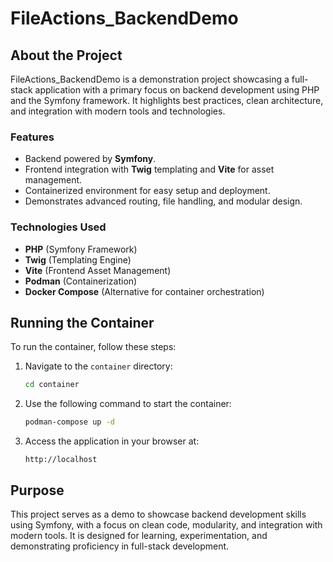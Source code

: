 # FileActions_BackendDemo

## About the Project

FileActions_BackendDemo is a demonstration project showcasing a full-stack application with a primary focus on backend development using PHP and the Symfony framework. It highlights best practices, clean architecture, and integration with modern tools and technologies.

### Features
- Backend powered by **Symfony**.
- Frontend integration with **Twig** templating and **Vite** for asset management.
- Containerized environment for easy setup and deployment.
- Demonstrates advanced routing, file handling, and modular design.

### Technologies Used
- **PHP** (Symfony Framework)
- **Twig** (Templating Engine)
- **Vite** (Frontend Asset Management)
- **Podman** (Containerization)
- **Docker Compose** (Alternative for container orchestration)

## Running the Container

To run the container, follow these steps:

1. Navigate to the `container` directory:
    ```bash
    cd container
    ```

2. Use the following command to start the container:
    ```bash
    podman-compose up -d
    ```

3. Access the application in your browser at:
    ```
    http://localhost
    ```

## Purpose

This project serves as a demo to showcase backend development skills using Symfony, with a focus on clean code, modularity, and integration with modern tools. It is designed for learning, experimentation, and demonstrating proficiency in full-stack development.
